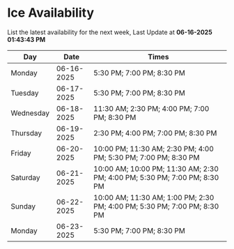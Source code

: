 # Ice Availability

List the latest availability for the next week, Last Update at **06-16-2025 01:43:43 PM**

| Day         | Date        | Times       |
| ----------- | ----------- | ----------- |
|Monday|06-16-2025|5:30 PM; 7:00 PM; 8:30 PM|
|Tuesday|06-17-2025|5:30 PM; 7:00 PM; 8:30 PM|
|Wednesday|06-18-2025|11:30 AM; 2:30 PM; 4:00 PM; 7:00 PM; 8:30 PM|
|Thursday|06-19-2025|2:30 PM; 4:00 PM; 7:00 PM; 8:30 PM|
|Friday|06-20-2025|10:00 PM; 11:30 AM; 2:30 PM; 4:00 PM; 5:30 PM; 7:00 PM; 8:30 PM|
|Saturday|06-21-2025|10:00 AM; 10:00 PM; 11:30 AM; 2:30 PM; 4:00 PM; 5:30 PM; 7:00 PM; 8:30 PM|
|Sunday|06-22-2025|10:00 AM; 11:30 AM; 1:00 PM; 2:30 PM; 4:00 PM; 5:30 PM; 7:00 PM; 8:30 PM|
|Monday|06-23-2025|5:30 PM; 7:00 PM; 8:30 PM|
